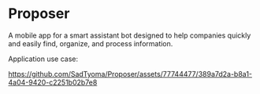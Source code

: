 # Proposer
A mobile app for a smart assistant bot designed to help companies quickly and easily find, organize, and process information.

Application use case:

https://github.com/SadTyoma/Proposer/assets/77744477/389a7d2a-b8a1-4a04-9420-c2251b02b7e8
